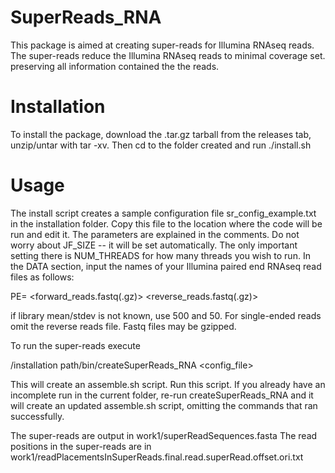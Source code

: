 # SuperReads_RNA
This package is aimed at creating super-reads for Illumina RNAseq reads.  The super-reads reduce the Illumina RNAseq reads to minimal coverage set. preserving all information contained the the reads.

# Installation
To install the package, download the .tar.gz tarball from the releases tab, unzip/untar with tar -xv.  Then cd to the folder created and run ./install.sh

# Usage
The install script creates a sample configuration file sr_config_example.txt in the installation folder.  Copy this file to the location where the code will be run and edit it. The parameters are explained in the comments.  Do not worry about JF_SIZE -- it will be set automatically.  The only important setting there is NUM_THREADS for how many threads you wish to run. In the DATA section, input the names of your Illumina paired end RNAseq read files as follows:

PE= <two character prefix> <estimated library mean> <estimated library stdev> <forward_reads.fastq(.gz)> <reverse_reads.fastq(.gz)>
  
if library mean/stdev is not known, use 500 and 50.  For single-ended reads omit the reverse reads file.  Fastq files may be gzipped.

To run the super-reads execute

/installation path/bin/createSuperReads_RNA <config_file>

This will create an assemble.sh script.  Run this script.  If you already have an incomplete run in the current folder, re-run createSuperReads_RNA and it will create an updated assemble.sh script, omitting the commands that ran successfully.

The super-reads are output in work1/superReadSequences.fasta
The read positions in the super-reads are in work1/readPlacementsInSuperReads.final.read.superRead.offset.ori.txt

